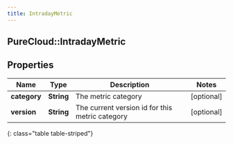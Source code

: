 ```yaml
---
title: IntradayMetric
---
```

## PureCloud::IntradayMetric

## Properties

|Name | Type | Description | Notes|
|------------ | ------------- | ------------- | -------------|
| **category** | **String** | The metric category | [optional] |
| **version** | **String** | The current version id for this metric category | [optional] |
{: class="table table-striped"}


